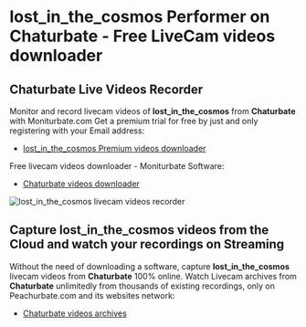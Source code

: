 # lost_in_the_cosmos Performer on Chaturbate - Free LiveCam videos downloader

## Chaturbate Live Videos Recorder

Monitor and record livecam videos of **lost_in_the_cosmos** from **Chaturbate** with Moniturbate.com
Get a premium trial for free by just and only registering with your Email address:
* [lost_in_the_cosmos Premium videos downloader](https://moniturbate.com/request-demo-licence-key.html)

Free livecam videos downloader - Moniturbate Software:
* [Chaturbate videos downloader](https://moniturbate.com/moniturbate-download-software.html)

![lost_in_the_cosmos livecam videos recorder](https://peachurnet.com/templates/moniturbate-software.png)


## Capture lost_in_the_cosmos videos from the Cloud and watch your recordings on Streaming

Without the need of downloading a software, capture **lost_in_the_cosmos** livecam videos from **Chaturbate** 100% online.
Watch Livecam archives from **Chaturbate** unlimitedly from thousands of existing recordings, only on Peachurbate.com and its websites network:
* [Chaturbate videos archives](https://peachurnet.com/)